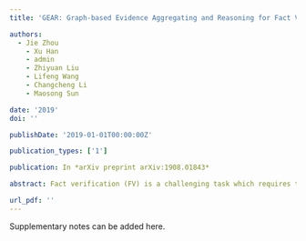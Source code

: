```yaml
---
title: 'GEAR: Graph-based Evidence Aggregating and Reasoning for Fact Verification'

authors:
  - Jie Zhou
	- Xu Han
	- admin
	- Zhiyuan Liu
	- Lifeng Wang
	- Changcheng Li
	- Maosong Sun

date: '2019'
doi: ''

publishDate: '2019-01-01T00:00:00Z'

publication_types: ['1']

publication: In *arXiv preprint arXiv:1908.01843*

abstract: Fact verification (FV) is a challenging task which requires to retrieve relevant evidence from plain text and use the evidence to verify given claims. Many claims require to simultaneously integrate and reason over several pieces of evidence for verification. However, previous work employs simple models to extract information from evidence without letting evidence communicate with each other, e.g., merely concatenate the evidence for processing. Therefore, these methods are unable to grasp sufficient relational and logical information among the evidence. To alleviate this issue, we propose a graph-based evidence aggregating and reasoning (GEAR) framework which enables information to transfer on a fully-connected evidence graph and then utilizes different aggregators to collect multi-evidence information. We further employ BERT, an effective pre-trained language representation model, to improve the performance. Experimental results on a large-scale benchmark dataset FEVER have demonstrated that GEAR could leverage multi-evidence information for FV and thus achieves the promising result with a test FEVER score of 67.10%. Our code is available at https://github.com/thunlp/GEAR.

url_pdf: ''
---
```


Supplementary notes can be added here.
